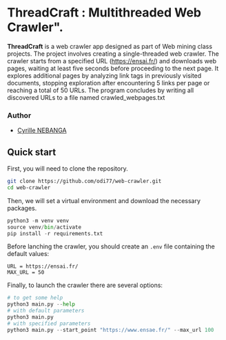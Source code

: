 # ThreadCraft : Multithreaded Web Crawler".

**ThreadCraft** is a web crawler app designed as part of Web mining class projects.
The project involves creating a single-threaded web crawler. The crawler starts from a specified URL (https://ensai.fr/) and downloads web pages, waiting at least five seconds before proceeding to the next page. It explores additional pages by analyzing link tags in previously visited documents, stopping exploration after encountering 5 links per page or reaching a total of 50 URLs. The program concludes by writing all discovered URLs to a file named crawled_webpages.txt


### Author

- [Cyrille NEBANGA](https://github.com/odi77)


## Quick start

First, you will need to clone the repository.
```bash
git clone https://github.com/odi77/web-crawler.git
cd web-crawler
```

Then, we will set a virtual environment and download the necessary packages.
```python
python3 -m venv venv
source venv/bin/activate
pip install -r requirements.txt
```
Before lanching the crawler, you should create an `.env` file containing the default values:
```
URL = https://ensai.fr/
MAX_URL = 50
```

Finally, to launch the crawler there are several options:
```python
# to get some help
python3 main.py --help
# with default parameters
python3 main.py
# with specified parameters
python3 main.py --start_point "https://www.ensae.fr/" --max_url 100